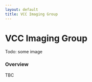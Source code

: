 ```yaml
---
layout: default
title: VCC Imaging Group
---
```


# VCC Imaging Group

Todo: some image

### Overview

TBC
